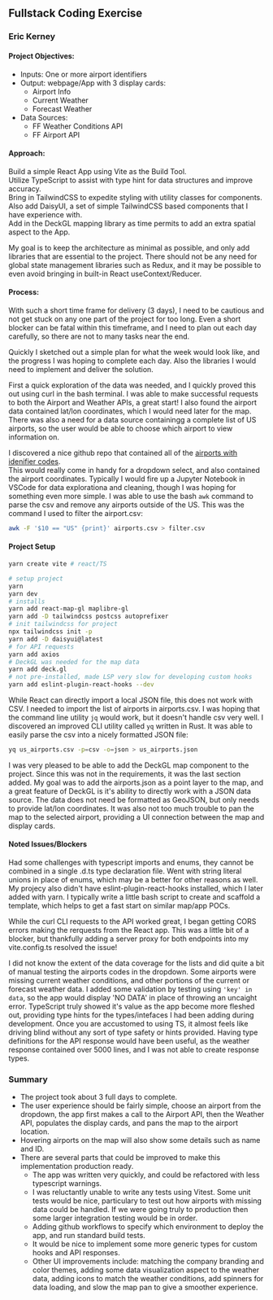 ## Fullstack Coding Exercise
### Eric Kerney

#### Project Objectives:
- Inputs: One or more airport identifiers
- Output: webpage/App with 3 display cards:
  - Airport Info
  - Current Weather
  - Forecast Weather 
- Data Sources:
  - FF Weather Conditions API
  - FF Airport API

#### Approach:
Build a simple React App using Vite as the Build Tool.  
Utilize TypeScript to assist with type hint for data structures and improve accuracy.  
Bring in TailwindCSS to expedite styling with utility classes for components.   
Also add DaisyUI, a set of simple TailwindCSS based components that I have experience with.   
Add in the DeckGL mapping library as time permits to add an extra spatial aspect to the App.    

My goal is to keep the architecture as minimal as possible, and only add libraries that are 
essential to the project.  There should not be any need for global state management libraries
such as Redux, and it may be possible to even avoid bringing in built-in React useContext/Reducer.

#### Process:
With such a short time frame for delivery (3 days), I need to be cautious and not get stuck on any
one part of the project for too long.  Even a short blocker can be fatal within this timeframe, and 
I need to plan out each day carefully, so there are not to many tasks near the end.    

Quickly I sketched out a simple plan for what the week would look like, and the progress I was hoping
to complete each day.  Also the libraries I would need to implement and deliver the solution.   

First a quick exploration of the data was needed, and I quickly proved this out using curl in 
the bash terminal.  I was able to make successful requests to both the Airport and Weather APIs, a 
great start!  I also found the airport data contained lat/lon coordinates, which I would need later
for the map.  There was also a need for a data source containingg a complete list of US airports, 
so the user would be able to choose which airport to view information on.  

I discovered a nice github repo that contained all of the [airports with idenifier codes](https://github.com/lxndrblz/Airports/blob/main/airports.csv).  
This would really come in handy for a dropdown select, and also contained the airport coordinates.
Typically I would fire up a Jupyter Notebook in VSCode for data explorationa and cleaning, though I was 
hoping for something even more simple.  I was able to use the bash `awk` command to parse the csv and remove
any airports outside of the US.  This was the command I used to filter the airport.csv:
```bash
awk -F '$10 == "US" {print}' airports.csv > filter.csv
```

#### Project Setup 
```bash
yarn create vite # react/TS

# setup project
yarn
yarn dev
# installs
yarn add react-map-gl maplibre-gl
yarn add -D tailwindcss postcss autoprefixer
# init tailwindcss for project
npx tailwindcss init -p
yarn add -D daisyui@latest
# for API requests
yarn add axios 
# DeckGL was needed for the map data 
yarn add deck.gl
# not pre-installed, made LSP very slow for developing custom hooks 
yarn add eslint-plugin-react-hooks --dev
```

While React can directly import a local JSON file, this does not work with CSV.  I needed to import the 
list of airports in airports.csv.  I was hoping that the command line utility `jq` would work, but it 
doesn't handle csv very well.  I discovered an improved CLI utility called `yq` written in Rust.
It was able to easily parse the csv into a nicely formatted JSON file:
```bash
yq us_airports.csv -p=csv -o=json > us_airports.json

```

I was very pleased to be able to add the DeckGL map component to the project. Since this was not in the
requirements, it was the last section added.  My goal was to add the airports.json as a point layer to 
the map, and a great feature of DeckGL is it's ability to directly work with a JSON data source.
The data does not need be formatted as GeoJSON, but only needs to provide lat/lon coordinates.
It was also not too much trouble to pan the map to the selected airport, providing a UI connection 
between the map and display cards.  

#### Noted Issues/Blockers
Had some challenges with typescript imports and enums, they cannot be combined in a single .d.ts type 
declaration file.  Went with string literal unions in place of enums, which may be a better for other
reasons as well.  My projecy also didn't have eslint-plugin-react-hooks installed, which I later added 
with yarn.  I typically write a little bash script to create and scaffold a template, which helps
to get a fast start on similar map/app POCs.    

While the curl CLI requests to the API worked great, I began getting CORS errors making the rerquests 
from the React app.  This was a little bit of a blocker, but thankfully adding a server proxy for both 
endpoints into my vite.config.ts resolved the issue!   

I did not know the extent of the data coverage for the lists and did quite a bit of manual testing the
airports codes in the dropdown.  Some airports were missing current weather conditions, and other portions
of the current or forecast weather data.  I added some validation by testing using `'key' in data`, so the
app would display 'NO DATA' in place of throwing an uncaight error.  TypeScript truly showed it's value
as the app become more fleshed out, providing type hints for the types/intefaces I had been adding during
development.  Once you are accustomed to using TS, it almost feels like driving blind without any sort of 
type safety or hints provided.  Having type definitions for the API response would have been useful, as 
the weather response contained over 5000 lines, and I was not able to create response types. 


### Summary

- The project took about 3 full days to complete.
- The user experience should be fairly simple, choose an airport from the dropdown, the app first makes 
a call to the Airport API, then the Weather API, populates the display cards, and pans the map to the
airport location.
- Hovering airports on the map will also show some details such as name and ID. 
- There are several parts that could be improved to make this implementation production ready.
  - The app was written very quickly, and could be refactored with less typescript warnings.
  - I was reluctantly unable to write any tests using Vitest.  Some unit tests would be nice, particulary
  to test out how airports with missing data could be handled.  If we were going truly to production then
  some larger integration testing would be in order.
  - Adding github workflows to specify which environment to deploy the app, and run standard build tests.
  - It would be nice to implement some more generic types for custom hooks and API responses. 
  - Other UI improvements include: matching the company branding and color themes, adding some data 
  visualization aspect to the weather data, adding icons to match the weather conditions, add spinners for
  data loading, and slow the map pan to give a smoother experience.  


